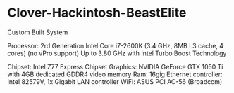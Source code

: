# Clover-Hackintosh-BeastElite

Custom Built System

Processor:				    2rd Generation Intel Core i7-2600K (3.4 GHz, 8MB L3 cache, 4 cores) (no vPro support) Up to 3.80 GHz with Intel Turbo Boost Technology

Chipset:				      Intel Z77 Express Chipset
Graphics:				      NVIDIA GeForce GTX 1050 Ti with 4GB dedicated GDDR4 video memory
Ram:				          16gig
Ethernet controller: 	Intel 82579V, 1x Gigabit LAN controller
WiFi:					        ASUS PCI AC-56 (Broadcom)
